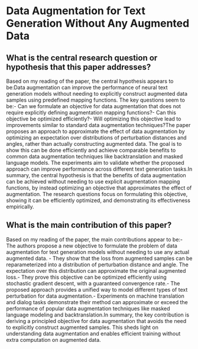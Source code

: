 # Data Augmentation for Text Generation Without Any Augmented Data

## What is the central research question or hypothesis that this paper addresses?

Based on my reading of the paper, the central hypothesis appears to be:Data augmentation can improve the performance of neural text generation models without needing to explicitly construct augmented data samples using predefined mapping functions. The key questions seem to be:- Can we formulate an objective for data augmentation that does not require explicitly defining augmentation mapping functions?- Can this objective be optimized efficiently?- Will optimizing this objective lead to improvements similar to standard data augmentation techniques?The paper proposes an approach to approximate the effect of data augmentation by optimizing an expectation over distributions of perturbation distances and angles, rather than actually constructing augmented data. The goal is to show this can be done efficiently and achieve comparable benefits to common data augmentation techniques like backtranslation and masked language models. The experiments aim to validate whether the proposed approach can improve performance across different text generation tasks.In summary, the central hypothesis is that the benefits of data augmentation can be achieved without needing to use explicit augmentation mapping functions, by instead optimizing an objective that approximates the effect of augmentation. The research questions focus on formulating this objective, showing it can be efficiently optimized, and demonstrating its effectiveness empirically.


## What is the main contribution of this paper?

Based on my reading of the paper, the main contributions appear to be:- The authors propose a new objective to formulate the problem of data augmentation for text generation models without needing to use any actual augmented data. - They show that the loss from augmented samples can be reparameterized into a distribution of perturbation distance and angle. The expectation over this distribution can approximate the original augmented loss.- They prove this objective can be optimized efficiently using stochastic gradient descent, with a guaranteed convergence rate.- The proposed approach provides a unified way to model different types of text perturbation for data augmentation.- Experiments on machine translation and dialog tasks demonstrate their method can approximate or exceed the performance of popular data augmentation techniques like masked language modeling and backtranslation.In summary, the key contribution is deriving a principled objective for data augmentation that avoids the need to explicitly construct augmented samples. This sheds light on understanding data augmentation and enables efficient training without extra computation on augmented data.
